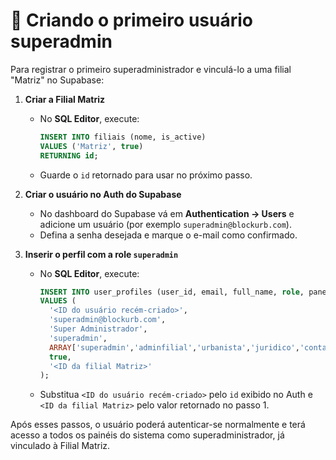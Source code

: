 # 👑 Criando o primeiro usuário superadmin

Para registrar o primeiro superadministrador e vinculá-lo a uma filial "Matriz" no Supabase:

1. **Criar a Filial Matriz**
   - No **SQL Editor**, execute:
     ```sql
     INSERT INTO filiais (nome, is_active)
     VALUES ('Matriz', true)
     RETURNING id;
     ```
   - Guarde o `id` retornado para usar no próximo passo.

2. **Criar o usuário no Auth do Supabase**
   - No dashboard do Supabase vá em **Authentication → Users** e adicione um usuário (por exemplo `superadmin@blockurb.com`).
   - Defina a senha desejada e marque o e-mail como confirmado.

3. **Inserir o perfil com a role `superadmin`**
   - No **SQL Editor**, execute:
     ```sql
     INSERT INTO user_profiles (user_id, email, full_name, role, panels, is_active, filial_id)
     VALUES (
       '<ID do usuário recém-criado>',
       'superadmin@blockurb.com',
       'Super Administrador',
       'superadmin',
       ARRAY['superadmin','adminfilial','urbanista','juridico','contabilidade','marketing','comercial','imobiliaria','corretor','obras','investidor','terrenista'],
       true,
       '<ID da filial Matriz>'
     );
     ```
   - Substitua `<ID do usuário recém-criado>` pelo `id` exibido no Auth e `<ID da filial Matriz>` pelo valor retornado no passo 1.

Após esses passos, o usuário poderá autenticar-se normalmente e terá acesso a todos os painéis do sistema como superadministrador, já vinculado à Filial Matriz.
